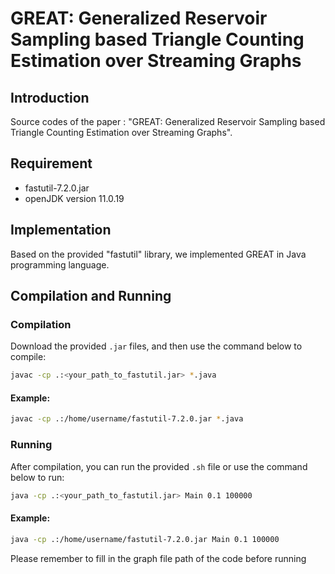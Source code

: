 # GREAT: Generalized Reservoir Sampling based Triangle Counting Estimation over Streaming Graphs

## Introduction
Source codes of the paper : "GREAT: Generalized Reservoir Sampling based Triangle Counting Estimation over Streaming Graphs".

## Requirement
- fastutil-7.2.0.jar
- openJDK version 11.0.19

## Implementation
Based on the provided "fastutil" library, we implemented GREAT in Java programming language. 


## Compilation and Running
### Compilation
Download the provided `.jar` files, and then use the command below to compile:

```bash
javac -cp .:<your_path_to_fastutil.jar> *.java
```

#### Example:
```bash
javac -cp .:/home/username/fastutil-7.2.0.jar *.java
```

### Running
After compilation, you can run the provided `.sh` file or use the command below to run:

```bash
java -cp .:<your_path_to_fastutil.jar> Main 0.1 100000
```

#### Example:
```bash
java -cp .:/home/username/fastutil-7.2.0.jar Main 0.1 100000
```
Please remember to fill in the graph file path of the code before running